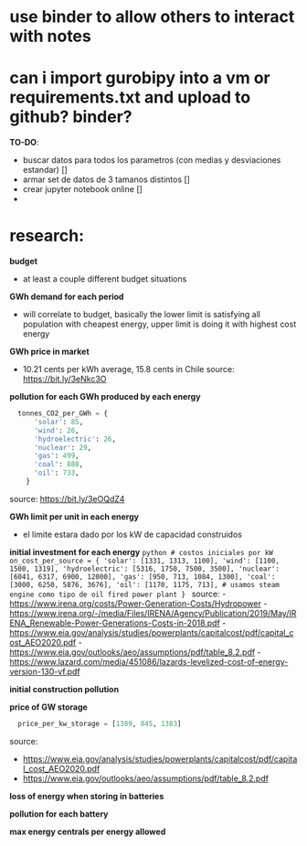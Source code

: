 # use binder to allow others to interact with notes

# can i import gurobipy into a vm or requirements.txt and upload to github? binder?


**TO-DO**:
  * buscar datos para todos los parametros (con medias y desviaciones estandar) []
  * armar set de datos de 3 tamanos distintos []
  * crear jupyter notebook online []
  *



# research:

**budget**
  * at least a couple different budget situations

**GWh demand for each period**
  * will correlate to budget, basically the lower limit is satisfying all population with cheapest energy, upper limit is doing
  it with highest cost energy


**GWh price in market**
  * 10.21 cents per kWh average, 15.8 cents in Chile
  source: https://bit.ly/3eNkc3O

**pollution for each GWh produced by each energy**

  ```python
    tonnes_CO2_per_GWh = {
        'solar': 85,
        'wind': 26,
        'hydroelectric': 26,
        'nuclear': 29,
        'gas': 499,
        'coal': 888,
        'oil': 733,
      }
  ```
  source: https://bit.ly/3eOQdZ4

**GWh limit per unit in each energy**
  * el limite estara dado por los kW de capacidad construidos

**initial investment for each energy**
    ```python
    # costos iniciales por kW
      on_cost_per_source = {
          'solar': [1331, 1313, 1100],
          'wind': [1100, 1500, 1319],
          'hydroelectric': [5316, 1750, 7500, 3500],
          'nuclear': [6041, 6317, 6900, 12000],
          'gas': [950, 713, 1084, 1300],
          'coal': [3000, 6250, 5876, 3676],
          'oil': [1170, 1175, 713], # usamos steam engine como tipo de oil fired power plant
        }
    ```
    source:
    - https://www.irena.org/costs/Power-Generation-Costs/Hydropower
    - https://www.irena.org/-/media/Files/IRENA/Agency/Publication/2019/May/IRENA_Renewable-Power-Generations-Costs-in-2018.pdf
    - https://www.eia.gov/analysis/studies/powerplants/capitalcost/pdf/capital_cost_AEO2020.pdf
    - https://www.eia.gov/outlooks/aeo/assumptions/pdf/table_8.2.pdf
    - https://www.lazard.com/media/451086/lazards-levelized-cost-of-energy-version-130-vf.pdf


**initial  construction pollution**


**price of GW storage**
  ```python
    price_per_kw_storage = [1389, 845, 1383]
  ```
  source:
  - https://www.eia.gov/analysis/studies/powerplants/capitalcost/pdf/capital_cost_AEO2020.pdf
  - https://www.eia.gov/outlooks/aeo/assumptions/pdf/table_8.2.pdf


**loss of energy when storing in batteries**

**pollution for each battery**


**max energy centrals per energy allowed**
